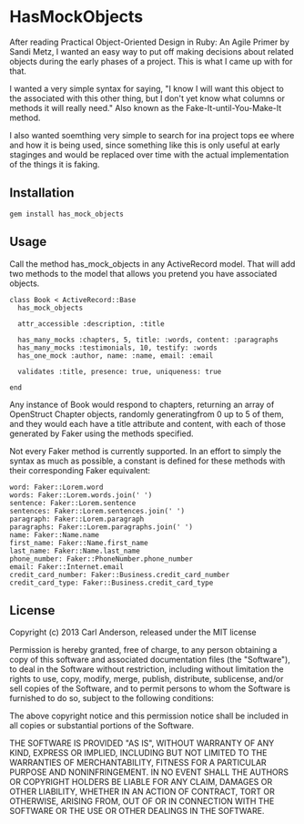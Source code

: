 HasMockObjects
==========

After reading Practical Object-Oriented Design in Ruby: An Agile Primer by Sandi Metz, I wanted an easy way to put off making decisions about related objects during the early phases of a project. This is what I came up with for that.

I wanted a very simple syntax for saying, "I know I will want this object to the associated with this other thing, but I don't yet know what columns or methods it will really need." Also known as the Fake-It-until-You-Make-It method.

I also wanted soemthing very simple to search for ina  project tops ee where and how it is being used, since something like this is only useful at early staginges and would be replaced over time with the actual implementation of the things it is faking.

Installation
-----------

    gem install has_mock_objects

Usage
-----

Call the method has_mock_objects in any ActiveRecord model. That will add two methods to the model that allows you pretend you have associated objects.

    class Book < ActiveRecord::Base
      has_mock_objects

      attr_accessible :description, :title

      has_many_mocks :chapters, 5, title: :words, content: :paragraphs
      has_many_mocks :testimonials, 10, testify: :words
      has_one_mock :author, name: :name, email: :email

      validates :title, presence: true, uniqueness: true

    end

Any instance of Book would respond to chapters, returning an array of OpenStruct Chapter objects, randomly generatingfrom 0 up to 5 of them, and they would each have a title attribute and content, with each of those generated by Faker using the methods specified.

Not every Faker method is currently supported. In an effort to simply the syntax as much as possible, a constant is defined for these methods with their corresponding Faker equivalent:

    word: Faker::Lorem.word
    words: Faker::Lorem.words.join(' ')
    sentence: Faker::Lorem.sentence
    sentences: Faker::Lorem.sentences.join(' ')
    paragraph: Faker::Lorem.paragraph
    paragraphs: Faker::Lorem.paragraphs.join(' ')
    name: Faker::Name.name
    first_name: Faker::Name.first_name
    last_name: Faker::Name.last_name
    phone_number: Faker::PhoneNumber.phone_number
    email: Faker::Internet.email
    credit_card_number: Faker::Business.credit_card_number
    credit_card_type: Faker::Business.credit_card_type

## License

Copyright (c) 2013 Carl Anderson, released under the MIT license

Permission is hereby granted, free of charge, to any person obtaining
a copy of this software and associated documentation files (the
"Software"), to deal in the Software without restriction, including
without limitation the rights to use, copy, modify, merge, publish,
distribute, sublicense, and/or sell copies of the Software, and to
permit persons to whom the Software is furnished to do so, subject to
the following conditions:

The above copyright notice and this permission notice shall be
included in all copies or substantial portions of the Software.

THE SOFTWARE IS PROVIDED "AS IS", WITHOUT WARRANTY OF ANY KIND,
EXPRESS OR IMPLIED, INCLUDING BUT NOT LIMITED TO THE WARRANTIES OF
MERCHANTABILITY, FITNESS FOR A PARTICULAR PURPOSE AND
NONINFRINGEMENT. IN NO EVENT SHALL THE AUTHORS OR COPYRIGHT HOLDERS BE
LIABLE FOR ANY CLAIM, DAMAGES OR OTHER LIABILITY, WHETHER IN AN ACTION
OF CONTRACT, TORT OR OTHERWISE, ARISING FROM, OUT OF OR IN CONNECTION
WITH THE SOFTWARE OR THE USE OR OTHER DEALINGS IN THE SOFTWARE.
